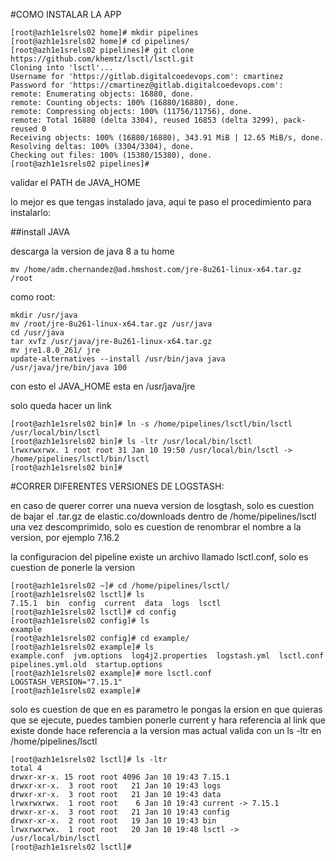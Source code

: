 #COMO INSTALAR LA APP

```
[root@azh1e1srels02 home]# mkdir pipelines
[root@azh1e1srels02 home]# cd pipelines/
[root@azh1e1srels02 pipelines]# git clone https://github.com/khemtz/lsctl/lsctl.git
Cloning into 'lsctl'...
Username for 'https://gitlab.digitalcoedevops.com': cmartinez
Password for 'https://cmartinez@gitlab.digitalcoedevops.com':
remote: Enumerating objects: 16880, done.
remote: Counting objects: 100% (16880/16880), done.
remote: Compressing objects: 100% (11756/11756), done.
remote: Total 16880 (delta 3304), reused 16853 (delta 3299), pack-reused 0
Receiving objects: 100% (16880/16880), 343.91 MiB | 12.65 MiB/s, done.
Resolving deltas: 100% (3304/3304), done.
Checking out files: 100% (15380/15380), done.
[root@azh1e1srels02 pipelines]#
```

validar el PATH de JAVA_HOME

lo mejor es que tengas instalado java, aqui te paso el procedimiento para instalarlo:

##install JAVA

descarga la version de java 8 a tu home

```
mv /home/adm.chernandez@ad.hmshost.com/jre-8u261-linux-x64.tar.gz /root
```

como root:
```
mkdir /usr/java
mv /root/jre-8u261-linux-x64.tar.gz /usr/java
cd /usr/java
tar xvfz /usr/java/jre-8u261-linux-x64.tar.gz
mv jre1.8.0_261/ jre
update-alternatives --install /usr/bin/java java /usr/java/jre/bin/java 100
```

con esto el JAVA_HOME esta en /usr/java/jre


solo queda hacer un link 
```
[root@azh1e1srels02 bin]# ln -s /home/pipelines/lsctl/bin/lsctl /usr/local/bin/lsctl
[root@azh1e1srels02 bin]# ls -ltr /usr/local/bin/lsctl
lrwxrwxrwx. 1 root root 31 Jan 10 19:50 /usr/local/bin/lsctl -> /home/pipelines/lsctl/bin/lsctl
[root@azh1e1srels02 bin]#
```

#CORRER DIFERENTES VERSIONES DE LOGSTASH:

en caso de querer correr una nueva version de losgtash, solo es cuestion de bajar el .tar.gz de elastic.co/downloads
dentro de /home/pipelines/lsctl una vez descomprimido, solo es cuestion de renombrar el nombre a la version, por ejemplo 7.16.2



la configuracion del pipeline existe un archivo llamado lsctl.conf, solo es cuestion de ponerle la version

```
[root@azh1e1srels02 ~]# cd /home/pipelines/lsctl/
[root@azh1e1srels02 lsctl]# ls
7.15.1  bin  config  current  data  logs  lsctl
[root@azh1e1srels02 lsctl]# cd config
[root@azh1e1srels02 config]# ls
example
[root@azh1e1srels02 config]# cd example/
[root@azh1e1srels02 example]# ls
example.conf  jvm.options  log4j2.properties  logstash.yml  lsctl.conf  pipelines.yml.old  startup.options
[root@azh1e1srels02 example]# more lsctl.conf
LOGSTASH_VERSION="7.15.1"
[root@azh1e1srels02 example]#
```

solo es cuestion de que en es parametro le pongas la ersion en que quieras que se ejecute, puedes tambien ponerle current y hara referencia al link que existe donde hace referencia a la version mas actual
valida con un ls -ltr en /home/pipelines/lsctl

``` 
[root@azh1e1srels02 lsctl]# ls -ltr
total 4
drwxr-xr-x. 15 root root 4096 Jan 10 19:43 7.15.1
drwxr-xr-x.  3 root root   21 Jan 10 19:43 logs
drwxr-xr-x.  3 root root   21 Jan 10 19:43 data
lrwxrwxrwx.  1 root root    6 Jan 10 19:43 current -> 7.15.1
drwxr-xr-x.  3 root root   21 Jan 10 19:43 config
drwxr-xr-x.  2 root root   19 Jan 10 19:43 bin
lrwxrwxrwx.  1 root root   20 Jan 10 19:48 lsctl -> /usr/local/bin/lsctl
[root@azh1e1srels02 lsctl]#
```
